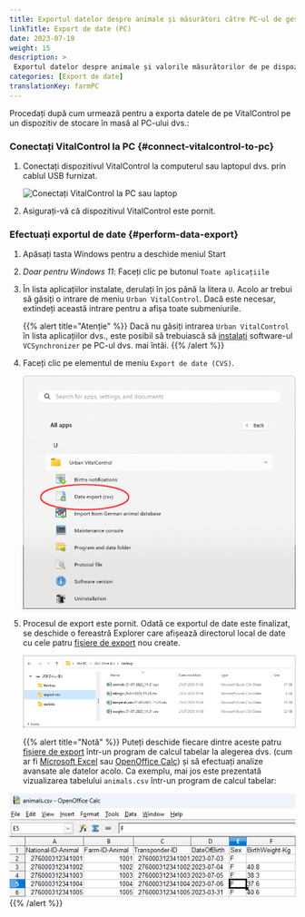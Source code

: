 ```yaml
---
title: Exportul datelor despre animale și măsurători către PC-ul de gestionare a fermei
linkTitle: Export de date (PC)
date: 2023-07-19
weight: 15
description: >
 Exportul datelor despre animale și valorile măsurătorilor de pe dispozitivul VitalControl în mai multe fișiere CVS
categories: [Export de date]
translationKey: farmPC
---
```

Procedați după cum urmează pentru a exporta datele de pe VitalControl pe un dispozitiv de stocare în masă al PC-ului dvs.:

### Conectați VitalControl la PC {#connect-vitalcontrol-to-pc}

1. Conectați dispozitivul VitalControl la computerul sau laptopul dvs. prin cablul USB furnizat.

   ![Conectați VitalControl la PC sau laptop](/images/synchronisation/connect-to-pc.svg "Conectați VitalControl la PC")

1. Asigurați-vă că dispozitivul VitalControl este pornit.

### Efectuați exportul de date {#perform-data-export}

1. Apăsați tasta Windows pentru a deschide meniul Start

1. *Doar pentru Windows 11*: Faceți clic pe butonul `Toate aplicațiile`

1. În lista aplicațiilor instalate, derulați în jos până la litera `U`. Acolo ar trebui să găsiți o intrare de meniu `Urban VitalControl`. Dacă este necesar, extindeți această intrare pentru a afișa toate submeniurile.

   {{% alert title="Atenție" %}}
Dacă nu găsiți intrarea `Urban VitalControl` în lista aplicațiilor dvs., este posibil să trebuiască să [instalați](../vcsynchronizer/installation/) software-ul `VCSynchronizer` pe PC-ul dvs. mai întâi.
   {{% /alert %}}

1. Faceți clic pe elementul de meniu `Export de date (CVS)`.

   ![Meniul Start Windows, intrare de meniu pentru Urban VitalControl (VCSynchronizer)](../vcsynchronizer/images/data-export/data-export.png "Meniul Start Windows, VitalControl")

1. Procesul de export este pornit. Odată ce exportul de date este finalizat, se deschide o fereastră Explorer care afișează directorul local de date cu cele patru [fișiere de export](../../data-export/export-files/) nou create.

   ![Directorul local de date cu fișierele de export](../../data-export/images/export-files.png "Fișiere de export, stocate local")

   {{% alert title="Notă" %}}
  Puteți deschide fiecare dintre aceste patru [fișiere de export](../../data-export/export-files/) într-un program de calcul tabelar la alegerea dvs. (cum ar fi [Microsoft Excel](https://products.office.com/excel) sau [OpenOffice Calc](https://www.openoffice.org/)) și să efectuați analize avansate ale datelor acolo. Ca exemplu, mai jos este prezentată vizualizarea tabelului `animals.csv` într-un program de calcul tabelar:


  ![Tabel de date exportate despre animale deschis într-un software de calcul tabelar](../../data-export/images/animals.png "Software de calcul tabelar cu date despre animale")
   {{% /alert %}}
